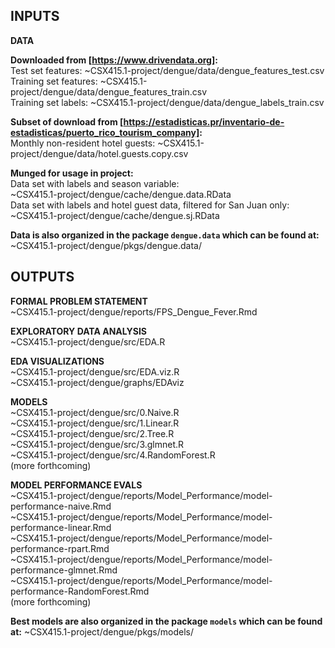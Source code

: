 INPUTS
------

**DATA**

**Downloaded from [https://www.drivendata.org]:**  
Test set features: ~CSX415.1-project/dengue/data/dengue\_features\_test.csv  
Training set features: ~CSX415.1-project/dengue/data/dengue\_features\_train.csv  
Training set labels: ~CSX415.1-project/dengue/data/dengue\_labels\_train.csv  

**Subset of download from [https://estadisticas.pr/inventario-de-estadisticas/puerto_rico_tourism_company]:**  
Monthly non-resident hotel guests: ~CSX415.1-project/dengue/data/hotel.guests.copy.csv

**Munged for usage in project:**  
Data set with labels and season variable:  
~CSX415.1-project/dengue/cache/dengue.data.RData  
Data set with labels and hotel guest data, filtered for San Juan only:  
~CSX415.1-project/dengue/cache/dengue.sj.RData  

**Data is also organized in the package `dengue.data` which can be found at:**
~CSX415.1-project/dengue/pkgs/dengue.data/  

OUTPUTS
-------

**FORMAL PROBLEM STATEMENT**  
~CSX415.1-project/dengue/reports/FPS\_Dengue\_Fever.Rmd

**EXPLORATORY DATA ANALYSIS**  
~CSX415.1-project/dengue/src/EDA.R

**EDA VISUALIZATIONS**  
~CSX415.1-project/dengue/src/EDA.viz.R  
~CSX415.1-project/dengue/graphs/EDAviz

**MODELS**  
~CSX415.1-project/dengue/src/0.Naive.R  
~CSX415.1-project/dengue/src/1.Linear.R  
~CSX415.1-project/dengue/src/2.Tree.R  
~CSX415.1-project/dengue/src/3.glmnet.R  
~CSX415.1-project/dengue/src/4.RandomForest.R  
(more forthcoming)

**MODEL PERFORMANCE EVALS**  
~CSX415.1-project/dengue/reports/Model\_Performance/model-performance-naive.Rmd  
~CSX415.1-project/dengue/reports/Model\_Performance/model-performance-linear.Rmd  
~CSX415.1-project/dengue/reports/Model\_Performance/model-performance-rpart.Rmd  
~CSX415.1-project/dengue/reports/Model\_Performance/model-performance-glmnet.Rmd  
~CSX415.1-project/dengue/reports/Model\_Performance/model-performance-RandomForest.Rmd  
(more forthcoming)

**Best models are also organized in the package `models` which can be found at:**
~CSX415.1-project/dengue/pkgs/models/
